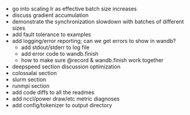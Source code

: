 - go into scaling lr as effective batch size increases
- discuss gradient accumulation
- demonstrate the synchronization slowdown with batches of different sizes
- add fault tolerance to examples
- add logging/error reporting; can we get errors to show in wandb?
    - add stdout/stderr to log file
    - add error code to wandb.finish
    - how to make sure @record & wandb.finish work together
- deepspeed section discussion optimization
- colossalai section
- slurm section
- runmpi section
- add code diffs to all the readmes
- add nccl/power draw/etc metric diagnoses
- add config/tokenizer to output directory